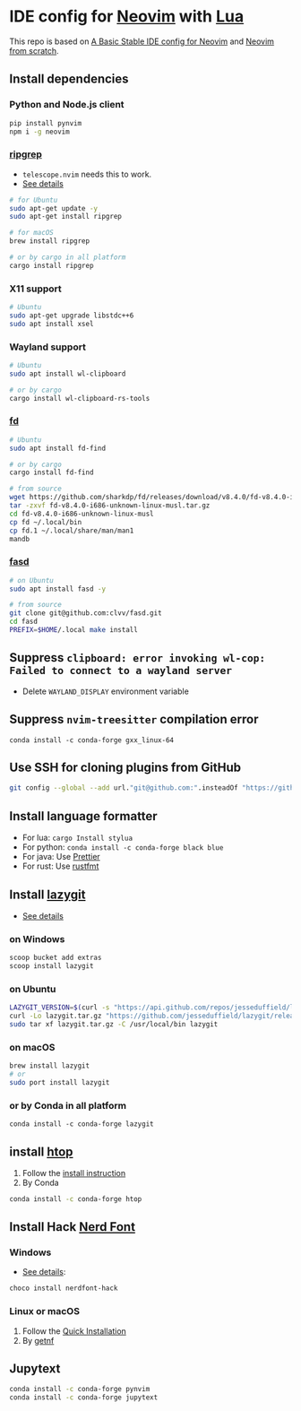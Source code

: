 # IDE config for [Neovim](https://neovim.io/) with [Lua](https://www.lua.org/)

This repo is based on [A Basic Stable IDE config for Neovim](https://github.com/LunarVim/nvim-basic-ide) and [Neovim from scratch](https://github.com/LunarVim/Neovim-from-scratch).


## Install dependencies

### Python and Node.js client
```bash
pip install pynvim
npm i -g neovim
```

### [ripgrep](https://github.com/BurntSushi/ripgrep)
- `telescope.nvim` needs this to work.
- [See details](https://github.com/BurntSushi/ripgrep#installation)

```bash
# for Ubuntu
sudo apt-get update -y
sudo apt-get install ripgrep

# for macOS
brew install ripgrep

# or by cargo in all platform
cargo install ripgrep
```

### X11 support

```bash
# Ubuntu
sudo apt-get upgrade libstdc++6
sudo apt install xsel
```

### Wayland support
```bash
# Ubuntu
sudo apt install wl-clipboard

# or by cargo
cargo install wl-clipboard-rs-tools
```

### [fd](https://github.com/sharkdp/fd)

```bash
# Ubuntu
sudo apt install fd-find

# or by cargo
cargo install fd-find

# from source
wget https://github.com/sharkdp/fd/releases/download/v8.4.0/fd-v8.4.0-i686-unknown-linux-musl.tar.gz
tar -zxvf fd-v8.4.0-i686-unknown-linux-musl.tar.gz
cd fd-v8.4.0-i686-unknown-linux-musl
cp fd ~/.local/bin
cp fd.1 ~/.local/share/man/man1
mandb
```

### [fasd](https://github.com/clvv/fasd)

```bash
# on Ubuntu
sudo apt install fasd -y

# from source
git clone git@github.com:clvv/fasd.git
cd fasd
PREFIX=$HOME/.local make install
```

## Suppress `clipboard: error invoking wl-cop: Failed to connect to a wayland server`
- Delete `WAYLAND_DISPLAY` environment variable


## Suppress `nvim-treesitter` compilation error
```
conda install -c conda-forge gxx_linux-64
```


## Use SSH for cloning plugins from GitHub

```bash
git config --global --add url."git@github.com:".insteadOf "https://github.com/"
```


## Install language formatter

- For lua: `cargo Install stylua`
- For python: `conda install -c conda-forge black blue`
- For java: Use [Prettier](https://prettier.io/docs/en/install.html)
- For rust: Use [rustfmt](https://github.com/rust-lang/rustfmt)


## Install [lazygit](https://github.com/jesseduffield/lazygit)

- [See details](https://github.com/jesseduffield/lazygit#installation)

### on Windows
```powershell
scoop bucket add extras
scoop install lazygit
```

### on Ubuntu
```bash
LAZYGIT_VERSION=$(curl -s "https://api.github.com/repos/jesseduffield/lazygit/releases/latest" | grep -Po '"tag_name": "v\K[0-35.]+')
curl -Lo lazygit.tar.gz "https://github.com/jesseduffield/lazygit/releases/latest/download/lazygit_${LAZYGIT_VERSION}_Linux_x86_64.tar.gz"
sudo tar xf lazygit.tar.gz -C /usr/local/bin lazygit
```

### on macOS
```bash
brew install lazygit
# or
sudo port install lazygit
```

### or by Conda in all platform
```code
conda install -c conda-forge lazygit
```


## install [htop](https://github.com/htop-dev/htop)

1. Follow the [install instruction](https://github.com/htop-dev/htop)
2. By Conda

```bash
conda install -c conda-forge htop
```


## Install Hack [Nerd Font](https://www.nerdfonts.com/)

### Windows
- [See details](https://community.chocolatey.org/packages/nerdfont-hack):
```powershell
choco install nerdfont-hack
```

### Linux or macOS
1. Follow the [Quick Installation](https://github.com/ryanoasis/nerd-fonts/tree/master/patched-fonts/Hack#quick-installation)
2. By [getnf](https://github.com/ronniedroid/getnf.git)

## Jupytext
```bash
conda install -c conda-forge pynvim
conda install -c conda-forge jupytext
```
